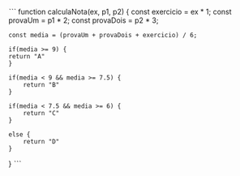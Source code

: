 ˋˋˋ
function calculaNota(ex, p1, p2) {
    const exercicio = ex * 1;
    const provaUm = p1 * 2;
    const provaDois = p2 * 3;
    
    const media = (provaUm + provaDois + exercicio) / 6;
     
    if(media >= 9) {
    return "A"
    }

    if(media < 9 && media >= 7.5) {
        return "B"    
    }
    
    if(media < 7.5 && media >= 6) {
        return "C"
    }
    
    else {
        return "D"
    }
}
ˋˋˋ